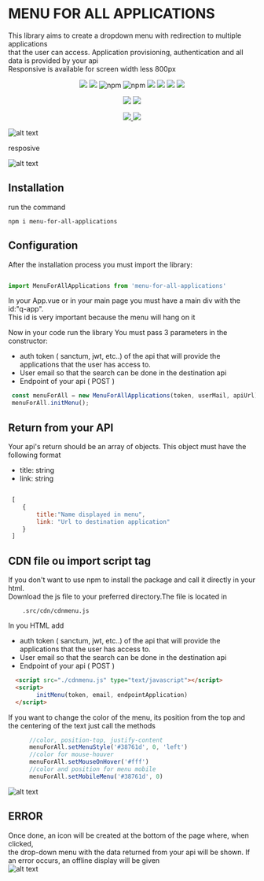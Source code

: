 # MENU FOR ALL APPLICATIONS 

This library aims to create a dropdown menu with redirection to multiple applications <br/> 
that the user can access. Application provisioning, authentication and all data is provided by your api<br/> 
Responsive is available for screen width less 800px


<p align="center">
   <img src="https://img.shields.io/bower/l/MI?style=flat-square">
   <img src="https://img.shields.io/badge/version-1.2.5-blue">
   <img alt="npm" src="https://img.shields.io/npm/dm/menu-for-all-applications">
   <img alt="npm" src="https://img.shields.io/npm/dw/menu-for-all-applications">
   <img src="https://img.shields.io/github/issues/rhaymisonbetini/menu-for-all-applications.svg">
   <img src="https://img.shields.io/github/issues-closed/rhaymisonbetini/menu-for-all-applications.svg">
   <img src="https://img.shields.io/github/issues-pr/rhaymisonbetini/menu-for-all-applications.svg">
   <img src="https://img.shields.io/github/issues-pr-closed/rhaymisonbetini/menu-for-all-applications.svg">
</p>

<p align="center">
   <img src="https://img.shields.io/badge/JavaScript-F7DF1E?style=for-the-badge&logo=javascript&logoColor=black">
   <img src="https://img.shields.io/badge/Node.js-43853D?style=for-the-badge&logo=node.js&logoColor=white">
</p>

<p align="center">
  <a href="https://www.linkedin.com/in/heleno-betini-2b3016175/" target="_blank">
    <img src="https://img.shields.io/badge/LinkedIn-0077B5?style=for-the-badge&logo=linkedin&logoColor=white">
  </a>
  <a href="https://github.com/rhaymisonbetini" target="_blank">
    <img src="https://img.shields.io/badge/GitHub-100000?style=for-the-badge&logo=github&logoColor=white">
  </a>
</p>


![alt text](https://github.com/rhaymisonbetini/menu-for-all-applications/blob/main/src/assets/menu1.gif)

resposive<br>

![alt text](https://github.com/rhaymisonbetini/menu-for-all-applications/blob/main/src/assets/menu3.gif)

## Installation

run the command

```
npm i menu-for-all-applications

```

## Configuration

After the installation process you must import the library:

```javascript

import MenuForAllApplications from 'menu-for-all-applications'

```

In your App.vue or in your main page you must have a main div with the id:"q-app". <br/> 
This id is very important because the menu will hang on it

Now in your code run the library
You must pass 3 parameters in the constructor:

* auth token ( sanctum, jwt, etc..) of the api that will provide the applications that the user has access to. <br/>
* User email so that the search can be done in the destination api<br/>
* Endpoint of your api ( POST )<br/>

```javascript
 const menuForAll = new MenuForAllApplications(token, userMail, apiUrl);
 menuForAll.initMenu();

```

## Return from your API

Your api's return should be an array of objects.
This object must have the following format

* title: string
* link:  string

```javascript

 [
    {
        title:"Name displayed in menu",
        link: "Url to destination application"
    }
 ]

```

## CDN file ou import script tag

If you don't want to use npm to install the package and call it directly in your html.<br/>
Download the js file to your preferred directory.The file is located in <br/>

```
    .src/cdn/cdnmenu.js
```

In you HTML add <br/>


* auth token ( sanctum, jwt, etc..) of the api that will provide the applications that the user has access to. <br/>
* User email so that the search can be done in the destination api<br/>
* Endpoint of your api ( POST )<br/>

```html
  <script src="./cdnmenu.js" type="text/javascript"></script>    
  <script>
        initMenu(token, email, endpointApplication)
  </script>
```

If you want to change the color of the menu, its position from the top and the centering of the text just call the methods
```javascript
      //color, position-top, justify-content
      menuForAll.setMenuStyle('#38761d', 0, 'left')
      //color for mouse-houver
      menuForAll.setMouseOnHover('#fff')
      //color and position for menu mobile
      menuForAll.setMobileMenu('#38761d', 0)

```
![alt text](https://github.com/rhaymisonbetini/menu-for-all-applications/blob/main/src/assets/menu2.gif)


## ERROR

Once done, an icon will be created at the bottom of the page where, when clicked, <br/>
the drop-down menu with the data returned from your api will be shown. If an error occurs, an offline display will be given <br/>
![alt text](https://github.com/rhaymisonbetini/menu-for-all-applications/blob/main/src/assets/errorvue.jpg)